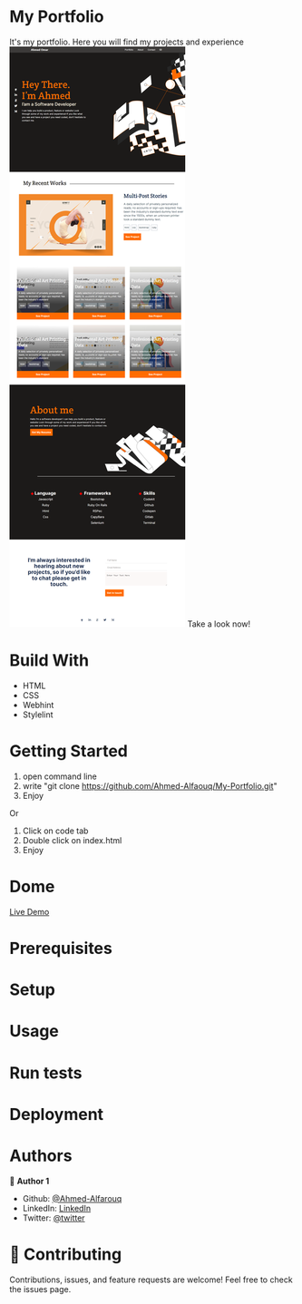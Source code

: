 # My Portfolio
It's my portfolio. Here you will find my projects and experience
![page image](images/screenshot.png)
Take a look now!

# Build With
 - HTML
 - CSS
 - Webhint
 - Stylelint
 
# Getting Started
 1) open command line
 2) write "git clone https://github.com/Ahmed-Alfaouq/My-Portfolio.git"
 3) Enjoy
 
 Or
 1) Click on code tab
 2) Double click on index.html
 3) Enjoy
# Dome
[Live Demo](https://ahmed-alfaouq.github.io/My-Portfolio/)
# Prerequisites
# Setup
# Usage
# Run tests
# Deployment
# Authors
 :bearded_person: **Author 1**
  - Github: [@Ahmed-Alfarouq](https://github.com/Ahmed-Alfaouq)
  - LinkedIn: [LinkedIn](https://www.linkedin.com/in/ahmed-omar912ba9199/)
  - Twitter: [@twitter](https://twitter.com/mediocre23534)

# :handshake: Contributing
Contributions, issues, and feature requests are welcome!
Feel free to check the issues page.
